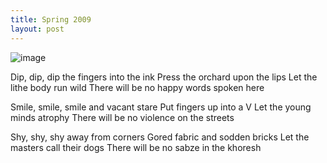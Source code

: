 ```yaml
---
title: Spring 2009
layout: post
---
```


![image](/assets/images/self-portrait.jpeg)

Dip, dip, dip the fingers into the ink
Press the orchard upon the lips
Let the lithe body run wild
There will be no happy words spoken here

Smile, smile, smile and vacant stare 
Put fingers up into a V
Let the young minds atrophy
There will be no violence on the streets

Shy, shy, shy away from corners
Gored fabric and sodden bricks
Let the masters call their dogs
There will be no sabze in the khoresh